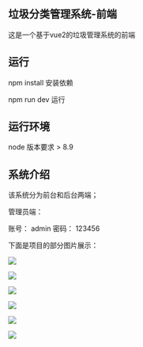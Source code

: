 ## 垃圾分类管理系统-前端

这是一个基于vue2的垃圾管理系统的前端



## 运行

npm install   安装依赖

npm run dev   运行

 

## 运行环境

node 版本要求 > 8.9



## 系统介绍

该系统分为前台和后台两端；

管理员端：

账号： admin    密码： 123456

下面是项目的部分图片展示：

![](E:\lajiPro\garbageCollectionSystem-web\README_PIC\index.png)



![](E:\lajiPro\garbageCollectionSystem-web\README_PIC\index2.png)



![](E:\lajiPro\garbageCollectionSystem-web\README_PIC\detail.png)



![](E:\lajiPro\garbageCollectionSystem-web\README_PIC\article.png)





![](E:\lajiPro\garbageCollectionSystem-web\README_PIC\admin.png)



![](E:\lajiPro\garbageCollectionSystem-web\README_PIC\admin-index.png)